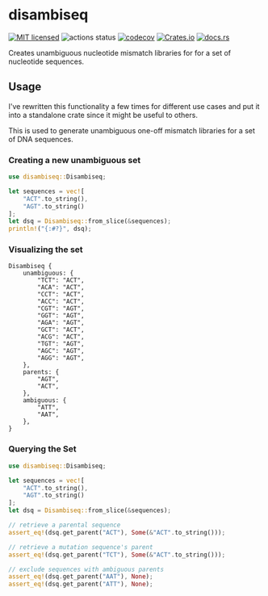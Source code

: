 # disambiseq

[![MIT licensed](https://img.shields.io/badge/license-MIT-blue.svg)](./LICENSE.md)
![actions status](https://github.com/noamteyssier/disambiseq/workflows/CI/badge.svg)
[![codecov](https://codecov.io/gh/noamteyssier/disambiseq/branch/main/graph/badge.svg?token=Y4Z9RJILHH)](https://codecov.io/gh/noamteyssier/disambiseq)
[![Crates.io](https://img.shields.io/crates/v/disambiseq)](https://crates.io/crates/disambiseq)
[![docs.rs](https://img.shields.io/docsrs/disambiseq)](https://docs.rs/disambiseq)

Creates unambiguous nucleotide mismatch libraries for
for a set of nucleotide sequences.

## Usage

I've rewritten this functionality a few times for different use cases
and put it into a standalone crate since it might be useful to others.

This is used to generate unambiguous one-off mismatch libraries for
a set of DNA sequences.

### Creating a new unambiguous set

```rust
use disambiseq::Disambiseq;

let sequences = vec![
    "ACT".to_string(),
    "AGT".to_string()
];
let dsq = Disambiseq::from_slice(&sequences);
println!("{:#?}", dsq);
```

### Visualizing the set

```text
Disambiseq {
    unambiguous: {
        "TCT": "ACT",
        "ACA": "ACT",
        "CCT": "ACT",
        "ACC": "ACT",
        "CGT": "AGT",
        "GGT": "AGT",
        "AGA": "AGT",
        "GCT": "ACT",
        "ACG": "ACT",
        "TGT": "AGT",
        "AGC": "AGT",
        "AGG": "AGT",
    },
    parents: {
        "AGT",
        "ACT",
    },
    ambiguous: {
        "ATT",
        "AAT",
    },
}
```

### Querying the Set

```rust
use disambiseq::Disambiseq;

let sequences = vec![
    "ACT".to_string(),
    "AGT".to_string()
];
let dsq = Disambiseq::from_slice(&sequences);

// retrieve a parental sequence
assert_eq!(dsq.get_parent("ACT"), Some(&"ACT".to_string()));

// retrieve a mutation sequence's parent
assert_eq!(dsq.get_parent("TCT"), Some(&"ACT".to_string()));

// exclude sequences with ambiguous parents
assert_eq!(dsq.get_parent("AAT"), None);
assert_eq!(dsq.get_parent("ATT"), None);
```
